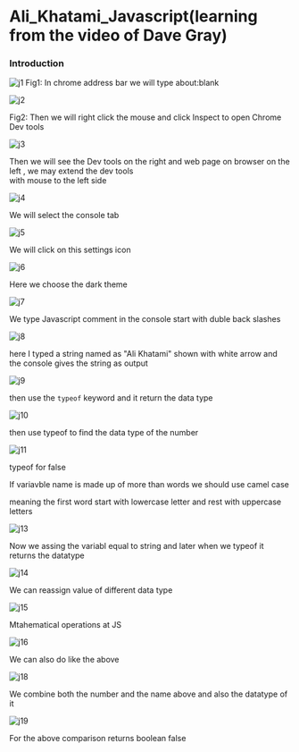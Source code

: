 # Ali_Khatami_Javascript(learning from the video of Dave Gray)

### Introduction

![j1](https://github.com/C191068/Ali_Khatami_JS/assets/89090776/a5949854-9e4a-4045-8df2-a91144b9d98a)
Fig1: In chrome address bar we will type about:blank <br>

![j2](https://github.com/C191068/Ali_Khatami_JS/assets/89090776/2594a3f7-ed9a-44ae-9299-47c0c4bf9ff5)

Fig2: Then we will right click the mouse and click Inspect to open Chrome Dev tools <br>

![j3](https://github.com/C191068/Ali_Khatami_JS/assets/89090776/937f038b-dc11-47dc-9679-ea7c3943c67d)

Then we will see the Dev tools on the right and web page on browser  on the left , we may extend the dev tools <br>
with mouse to the left side <br>

![j4](https://github.com/C191068/Ali_Khatami_JS/assets/89090776/d5583860-a2a3-40eb-a56c-08b354bf8096)

We will select the console tab <br>

![j5](https://github.com/C191068/Ali_Khatami_JS/assets/89090776/af67d0e2-3386-4215-97cd-5c6a2566b09c)

We will click on this settings icon <br>

![j6](https://github.com/C191068/Ali_Khatami_JS/assets/89090776/6825c2ee-ecb0-41c9-837a-d8b8d66e2cdd)

Here we choose the dark theme <br>

![j7](https://github.com/C191068/Ali_Khatami_JS/assets/89090776/f1fc38cb-aafe-4c3a-9b9c-04599255f7d0)

We type Javascript comment in the console start with duble back slashes <br>


![j8](https://github.com/C191068/Ali_Khatami_JS/assets/89090776/d091b162-a603-4a50-b226-b5cfd174df13)

here I typed a string named as "Ali Khatami" shown with white arrow and the console gives the string as output <br>

![j9](https://github.com/C191068/Ali_Khatami_JS/assets/89090776/6f15f885-9b56-4b94-a25b-915e80b9f113)

then use the ```typeof``` keyword and it return the data type <br>


![j10](https://github.com/C191068/Ali_Khatami_JS/assets/89090776/7efa58ed-0841-4d3b-a860-94481fec8a60)

then use typeof to find the data type of the number <br>


![j11](https://github.com/C191068/Ali_Khatami_JS/assets/89090776/0f97f7f2-1f54-4d65-ba5d-6ce407d35623)

typeof for false <br>


If variavble name is made up of more than words we should use camel case <br>

meaning the first word start with lowercase letter and rest with uppercase letters <br>


![j13](https://github.com/C191068/Ali_Khatami_JS/assets/89090776/58ea9a79-3ab0-47bb-9231-be37b4efca8d)

Now we assing the variabl equal to string and later when we typeof it returns the datatype <br>

![j14](https://github.com/C191068/Ali_Khatami_JS/assets/89090776/467097ef-f5e7-4b29-ad93-dae22a38dc6c)

We can reassign value of different data type <br>

![j15](https://github.com/C191068/Ali_Khatami_JS/assets/89090776/a343ec0a-1b52-4faa-8afd-395499719b18)

Mtahematical operations at JS <br>


![j16](https://github.com/C191068/Ali_Khatami_JS/assets/89090776/36d63e33-59f5-4913-8d31-f51d414f9c75)

We can also do like the above <br>

![j18](https://github.com/C191068/Ali_Khatami_JS/assets/89090776/6a0afd89-a7df-42cb-b901-4bf5caa86d90)

We combine both the number and the name above and also the datatype of it  <br>

![j19](https://github.com/C191068/Ali_Khatami_JS/assets/89090776/cf8a690f-28d2-43aa-ae27-9d0f10d4ce2c)

For the above comparison returns boolean false <br>














